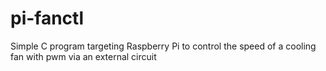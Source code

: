 # pi-fanctl
Simple C program targeting Raspberry Pi to control the speed of a cooling fan with pwm via an external circuit
